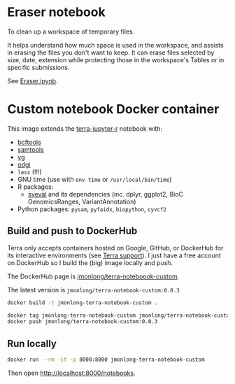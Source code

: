 # Eraser notebook

To clean up a workspace of temporary files. 

It helps understand how much space is used in the workspace, and assists in erasing the files you don't want to keep. 
It can erase files selected by size, date, extension while protecting those in the workspace's Tables or in specific submissions.

See [Eraser.ipynb](Eraser.ipynb).

# Custom notebook Docker container

This image extends the [terra-jupyter-r](https://github.com/DataBiosphere/terra-docker/blob/master/terra-jupyter-r/README.md) notebook with:

- [bcftools](https://samtools.github.io/bcftools/bcftools.html)
- [samtools](samtools.github.io/)
- [vg](https://github.com/vgteam/vg)
- [odgi](https://github.com/pangenome/odgi)
- `less` (!!!)
- GNU time (use with `env time` or `/usr/local/bin/time`)
- R packages:
    - [sveval](https://github.com/jmonlong/sveval) and its dependencies (inc. dplyr, ggplot2, BioC GenomicsRanges, VariantAnnotation)
- Python packages: `pysam`, `pyfaidx`, `biopython`, `cyvcf2`

## Build and push to DockerHub

Terra only accepts containers hosted on Google, GitHub, or DockerHub for its interactive environments (see [Terra support](https://support.terra.bio/hc/en-us/community/posts/4405150565659--Error-creating-cloud-environment-when-using-Quay-Docker-images-for-custom-cloud-environments)).
I just have a free account on DockerHub so I build the (big) image locally and push.

The DockerHub page is [jmonlong/terra-noteboook-custom](https://hub.docker.com/repository/docker/jmonlong/terra-noteboook-custom/general).

The latest version is `jmonlong/terra-notebook-custom:0.0.3`

```sh
docker build -t jmonlong-terra-notebook-custom .

docker tag jmonlong-terra-notebook-custom jmonlong/terra-notebook-custom:0.0.3
docker push jmonlong/terra-notebook-custom:0.0.3
```

## Run locally

```sh 
docker run --rm -it -p 8000:8000 jmonlong-terra-notebook-custom
```

Then open [http://localhost:8000/notebooks](http://localhost:8000/notebooks).
